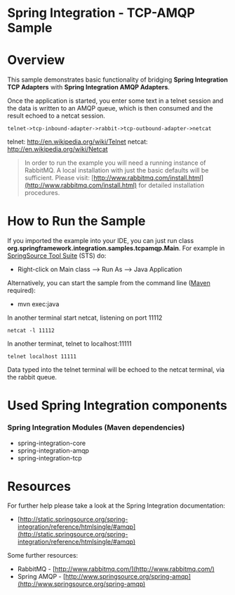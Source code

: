 Spring Integration - TCP-AMQP Sample
====================================

# Overview

This sample demonstrates basic functionality of bridging **Spring Integration TCP Adapters** with **Spring Integration AMQP Adapters**.

Once the application is started, you enter some text in a telnet session and the data is written to an AMQP queue, which is then consumed and the result echoed to a netcat session.

    telnet->tcp-inbound-adapter->rabbit->tcp-outbound-adapter->netcat

telnet: http://en.wikipedia.org/wiki/Telnet
netcat: http://en.wikipedia.org/wiki/Netcat

> In order to run the example you will need a running  instance of RabbitMQ. A local installation with just the basic defaults will be sufficient. Please visit: [http://www.rabbitmq.com/install.html](http://www.rabbitmq.com/install.html) for detailed installation procedures.

# How to Run the Sample

If you imported the example into your IDE, you can just run class **org.springframework.integration.samples.tcpamqp.Main**. For example in [SpringSource Tool Suite](http://www.springsource.com/developer/sts) (STS) do:

* Right-click on Main class --> Run As --> Java Application

Alternatively, you can start the sample from the command line ([Maven](http://maven.apache.org/) required):

* mvn exec:java

In another terminal start netcat, listening on port 11112

    netcat -l 11112

In another terminat, telnet to localhost:11111

    telnet localhost 11111

Data typed into the telnet terminal will be echoed to the netcat terminal, via the rabbit queue.

# Used Spring Integration components

### Spring Integration Modules (Maven dependencies)

* spring-integration-core
* spring-integration-amqp
* spring-integration-tcp

# Resources

For further help please take a look at the Spring Integration documentation:

* [http://static.springsource.org/spring-integration/reference/htmlsingle/#amqp](http://static.springsource.org/spring-integration/reference/htmlsingle/#amqp)

Some further resources:

* RabbitMQ -  [http://www.rabbitmq.com/](http://www.rabbitmq.com/)
* Spring AMQP - [http://www.springsource.org/spring-amqp](http://www.springsource.org/spring-amqp)
